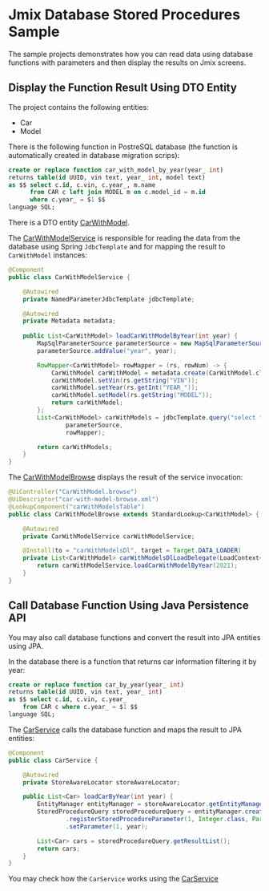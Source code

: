 # Jmix Database Stored Procedures Sample

The sample projects demonstrates how you can read data using database functions with parameters and then display the results on Jmix screens.

## Display the Function Result Using DTO Entity

The project contains the following entities:

* Car
* Model

There is the following function in PostreSQL database (the function is automatically created in database migration scrips):

```sql
create or replace function car_with_model_by_year(year_ int)
returns table(id UUID, vin text, year_ int, model text)
as $$ select c.id, c.vin, c.year_, m.name
      from CAR c left join MODEL m on c.model_id = m.id 
      where c.year_ = $1 $$
language SQL;
```

There is a DTO entity [CarWithModel](src/main/java/com/company/sample/entity/CarWithModel.java).

The [CarWithModelService](src/main/java/com/company/sample/app/CarWithModelService.java) is responsible for reading the data from the database using Spring `JdbcTemplate` and for mapping the result to `CarWithModel` instances:

```java
@Component
public class CarWithModelService {

    @Autowired
    private NamedParameterJdbcTemplate jdbcTemplate;

    @Autowired
    private Metadata metadata;
    
    public List<CarWithModel> loadCarWithModelByYear(int year) {
        MapSqlParameterSource parameterSource = new MapSqlParameterSource();
        parameterSource.addValue("year", year);

        RowMapper<CarWithModel> rowMapper = (rs, rowNum) -> {
            CarWithModel carWithModel = metadata.create(CarWithModel.class);
            carWithModel.setVin(rs.getString("VIN"));
            carWithModel.setYear(rs.getInt("YEAR_"));
            carWithModel.setModel(rs.getString("MODEL"));
            return carWithModel;
        };
        List<CarWithModel> carWithModels = jdbcTemplate.query("select * from car_with_model_by_year(:year)",
                parameterSource,
                rowMapper);

        return carWithModels;
    }
}
```

The [CarWithModelBrowse](src/main/java/com/company/sample/screen/carwithmodel/CarWithModelBrowse.java) displays the result of the service invocation:

```java
@UiController("CarWithModel.browse")
@UiDescriptor("car-with-model-browse.xml")
@LookupComponent("carWithModelsTable")
public class CarWithModelBrowse extends StandardLookup<CarWithModel> {

    @Autowired
    private CarWithModelService carWithModelService;

    @Install(to = "carWithModelsDl", target = Target.DATA_LOADER)
    private List<CarWithModel> carWithModelsDlLoadDelegate(LoadContext<CarWithModel> loadContext) {
        return carWithModelService.loadCarWithModelByYear(2021);
    }
}
```

## Call Database Function Using Java Persistence API

You may also call database functions and convert the result into JPA entities using JPA.

In the database there is a function that returns car information filtering it by year:

```sql
create or replace function car_by_year(year_ int)
returns table(id UUID, vin text, year_ int)
as $$ select c.id, c.vin, c.year_
    from CAR c where c.year_ = $1 $$
language SQL;
```

The [CarService](src/main/java/com/company/sample/app/CarService.java) calls the database function and maps the result to JPA entities:

```java
@Component
public class CarService {

    @Autowired
    private StoreAwareLocator storeAwareLocator;

    public List<Car> loadCarByYear(int year) {
        EntityManager entityManager = storeAwareLocator.getEntityManager(Stores.MAIN);
        StoredProcedureQuery storedProcedureQuery = entityManager.createStoredProcedureQuery("CAR_BY_YEAR", Car.class)
                .registerStoredProcedureParameter(1, Integer.class, ParameterMode.IN)
                .setParameter(1, year);

        List<Car> cars = storedProcedureQuery.getResultList();
        return cars;
    }
}
```

You may check how the `CarService` works using the [CarService](src/main/java/com/company/sample/CarServiceTest.java) 
